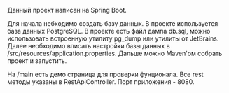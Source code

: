 Данный проект написан на Spring Boot.

Для начала небходимо создать базу данных.
В проекте используется база данных PostgreSQL.
В проекте есть файл дампа db.sql, можно использовать встроенную утилиту pg_dump или утилиты от JetBrains.
Далее необходимо вписать настройки базы данных в /src/resources/application.properties.
Дальше можно Maven'ом собрать проект и запустить.

На /main есть демо страница для проверки фунционала.
Все rest методы указаны в RestApiController.
Порт приложения - 8080.
